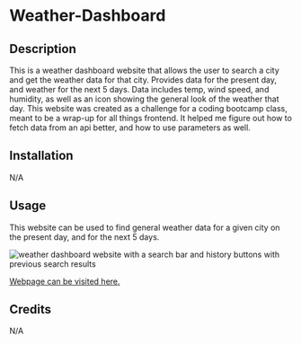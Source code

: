 # Weather-Dashboard

## Description

This is a weather dashboard website that allows the user to search a city and get the weather data for that city. Provides data for the present day, and weather for the next 5 days. Data includes temp, wind speed, and humidity, as well as an icon showing the general look of the weather that day. This website was created as a challenge for a coding bootcamp class, meant to be a wrap-up for all things frontend. It helped me figure out how to fetch data from an api better, and how to use parameters as well.

## Installation

N/A

## Usage

This website can be used to find general weather data for a given city on the present day, and for the next 5 days.

![weather dashboard website with a search bar and history buttons with previous search results](https://github.com/HiZapollo/Weather-Dashboard/assets/129823817/d9706030-09fe-4ed5-a09c-be0a59ad8be8)




[Webpage can be visited here.](https://hizapollo.github.io/Weather-Dashboard/)

## Credits

N/A

